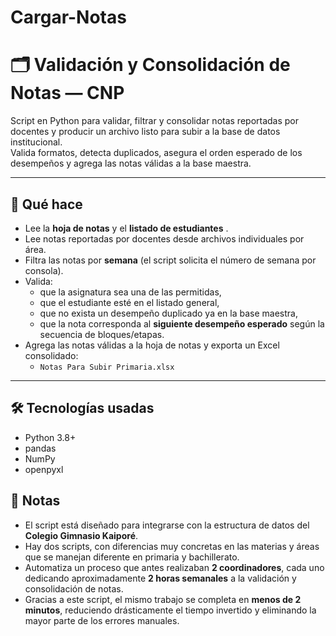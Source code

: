 # Cargar-Notas

# 🗂️ Validación y Consolidación de Notas — CNP

Script en Python para validar, filtrar y consolidar notas reportadas por docentes y producir un archivo listo para subir a la base de datos institucional.  
Valida formatos, detecta duplicados, asegura el orden esperado de los desempeños y agrega las notas válidas a la base maestra.

---

## 🚀 Qué hace
- Lee la **hoja de notas**  y el **listado de estudiantes** .
- Lee notas reportadas por docentes desde archivos individuales por área.
- Filtra las notas por **semana** (el script solicita el número de semana por consola).
- Valida:
  - que la asignatura sea una de las permitidas,
  - que el estudiante esté en el listado general,
  - que no exista un desempeño duplicado ya en la base maestra,
  - que la nota corresponda al **siguiente desempeño esperado** según la secuencia de bloques/etapas.
- Agrega las notas válidas a la hoja de notas y exporta un Excel consolidado:
  - `Notas Para Subir Primaria.xlsx`

---

## 🛠 Tecnologías usadas
- Python 3.8+  
- pandas  
- NumPy  
- openpyxl


## 📄 Notas
- El script está diseñado para integrarse con la estructura de datos del **Colegio Gimnasio Kaiporé**.
- Hay dos scripts, con diferencias muy concretas en las materias y áreas que se manejan diferente en primaria y bachillerato.
- Automatiza un proceso que antes realizaban **2 coordinadores**, cada uno dedicando aproximadamente **2 horas semanales** a la validación y consolidación de notas.
- Gracias a este script, el mismo trabajo se completa en **menos de 2 minutos**, reduciendo drásticamente el tiempo invertido y eliminando la mayor parte de los errores manuales.

